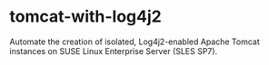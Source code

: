 # tomcat-with-log4j2
Automate the creation of isolated, Log4j2-enabled Apache Tomcat instances on SUSE Linux Enterprise Server (SLES SP7).

